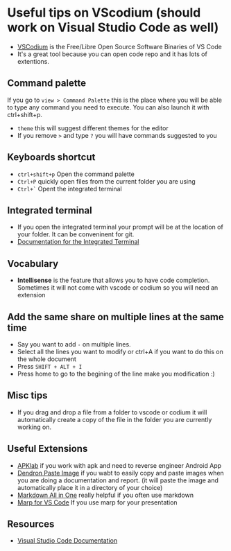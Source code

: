 # Useful tips on VScodium (should work on Visual Studio Code as well)

- [VSCodium](https://vscodium.com/) is the Free/Libre Open Source Software Binaries of VS Code
- It's a great tool because you can open code repo and it has lots of extentions.

## Command palette

If you go to `view > Command Palette` this is the place where you will be able to type any command you need to execute. You can also launch it with ctrl+shift+p.

- `theme` this will suggest different themes for the editor
- If you remove `>` and type `?` you will have commands suggested to you

## Keyboards shortcut

- `ctrl+shift+p` Open the command palette
- `Ctrl+P` quickly open files from the current folder you are using
- ``` Ctrl+` ``` Opent the integrated terminal

## Integrated terminal

- If you open the integrated terminal your prompt will be at the location of your folder. It can be conveninent for git.
- [Documentation for the Integrated Terminal](https://code.visualstudio.com/docs/terminal/basics)

## Vocabulary

- **Intellisense** is the feature that allows you to have code completion. Sometimes it will not come with vscode or codium so you will need an extension

## Add the same share on multiple lines at the same time

- Say you want to add `-` on multiple lines. 
- Select all the lines you want to modify or ctrl+A if you want to do this on the whole document
- Press `SHIFT + ALT + I` 
- Press home to go to the begining of the line make you modification :)

## Misc tips

- If you drag and drop a file from a folder to vscode or codium it will automatically create a copy of the file in the folder you are currently working on.

## Useful Extensions

- [APKlab](https://marketplace.visualstudio.com/items?itemName=Surendrajat.apklab) if you work with apk and need to reverse engineer Android App
- [Dendron Paste Image](https://github.com/mushanshitiancai/vscode-paste-image/blob/master/README.md) if you wabt to easily copy and paste images when you are doing a documentation and report. (it will paste the image and automatically place it in a directory of your choice)
- [Markdown All in One](https://marketplace.visualstudio.com/items?itemName=yzhang.markdown-all-in-one) really helpful if you often use markdown
- [Marp for VS Code](https://marketplace.visualstudio.com/items?itemName=marp-team.marp-vscode) If you use marp for your presentation

## Resources

- [Visual Studio Code Documentation](https://code.visualstudio.com/docs/)